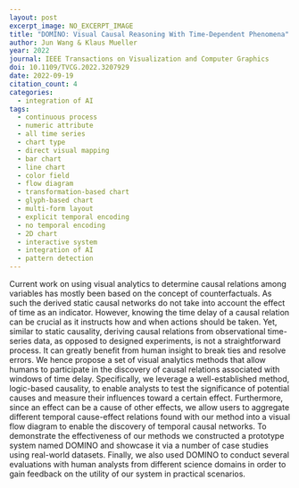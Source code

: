 ```yaml
---
layout: post
excerpt_image: NO_EXCERPT_IMAGE
title: "DOMINO: Visual Causal Reasoning With Time-Dependent Phenomena"
author: Jun Wang & Klaus Mueller
year: 2022
journal: IEEE Transactions on Visualization and Computer Graphics
doi: 10.1109/TVCG.2022.3207929
date: 2022-09-19
citation_count: 4
categories:
  - integration of AI
tags:
  - continuous process
  - numeric attribute
  - all time series
  - chart type
  - direct visual mapping
  - bar chart
  - line chart
  - color field
  - flow diagram
  - transformation-based chart
  - glyph-based chart
  - multi-form layout
  - explicit temporal encoding
  - no temporal encoding
  - 2D chart
  - interactive system
  - integration of AI
  - pattern detection
---
```

Current work on using visual analytics to determine causal relations among variables has mostly been based on the concept of counterfactuals. As such the derived static causal networks do not take into account the effect of time as an indicator. However, knowing the time delay of a causal relation can be crucial as it instructs how and when actions should be taken. Yet, similar to static causality, deriving causal relations from observational time-series data, as opposed to designed experiments, is not a straightforward process. It can greatly benefit from human insight to break ties and resolve errors. We hence propose a set of visual analytics methods that allow humans to participate in the discovery of causal relations associated with windows of time delay. Specifically, we leverage a well-established method, logic-based causality, to enable analysts to test the significance of potential causes and measure their influences toward a certain effect. Furthermore, since an effect can be a cause of other effects, we allow users to aggregate different temporal cause-effect relations found with our method into a visual flow diagram to enable the discovery of temporal causal networks. To demonstrate the effectiveness of our methods we constructed a prototype system named DOMINO and showcase it via a number of case studies using real-world datasets. Finally, we also used DOMINO to conduct several evaluations with human analysts from different science domains in order to gain feedback on the utility of our system in practical scenarios.
